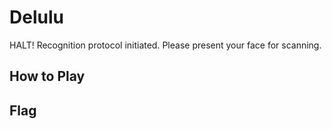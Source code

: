 # Delulu

HALT! Recognition protocol initiated. Please present your face for scanning.

## How to Play


## Flag
